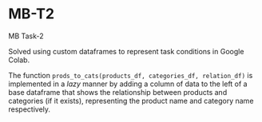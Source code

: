 # MB-T2
MB Task-2

Solved using custom dataframes to represent task conditions in Google Colab.

The function ```prods_to_cats(products_df, categories_df, relation_df)``` 
is implemented in a *lazy* manner by adding a column of data to the left 
of a base dataframe that shows the relationship between products and categories (if it exists),
representing the product name and category name respectively.
